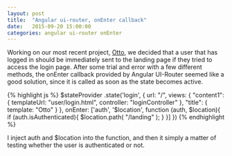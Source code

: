 ```yaml
---
layout: post
title:  "Angular ui-router, onEnter callback"
date:   2015-09-20 15:00:00
categories: angular ui-router onEnter
---
```

<p>
Working on our most recent project, <a href="http://ottolist.us/">Otto</a>, we decided that a user that has logged in should be immediately sent to the landing page if they tried to access the login page.  After some trial and error with a few different methods, the onEnter callback provided by Angular UI-Router seemed like a good solution, since it is called as soon as the state becomes active.
</p>

{% highlight js %}
$stateProvider
  .state('login', {
    url: "/",
    views: {
      "content1": { templateUrl: "user/login.html",
                    controller: "loginController" 
                  },
      "title": { template: "Otto" }
    },
    onEnter: ['auth', '$location', function (auth, $location){
      if (auth.isAuthenticated){
        $location.path( "/landing" );
      }
    }]
  })
{% endhighlight %}

<p>
I inject auth and $location into the function, and then it simply a matter of testing whether the user is authenticated or not. 
</p>